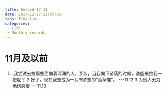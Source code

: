 ```yaml
---
title: Record-17.11
date: 2017-12-27 22:47:56
tags: Time line
categories: 
 - Life
 - Monthly records
---
```

# 11月及以前
1. .我尝试去拉那些面向着深渊的人，那么，当我向下坠落的时候，谁能来拉我一把呢？
2.好了，现在我想成为一只有梦想的“滚草蝶”。   ---11.12
3.为别人无力地伤感着   ---11.13
